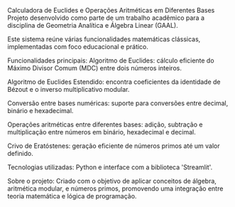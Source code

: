 Calculadora de Euclides e Operações Aritméticas em Diferentes Bases
Projeto desenvolvido como parte de um trabalho acadêmico para a disciplina de Geometria Analítica e Álgebra Linear (GAAL).

Este sistema reúne várias funcionalidades matemáticas clássicas, implementadas com foco educacional e prático.

Funcionalidades principais:
Algoritmo de Euclides: cálculo eficiente do Máximo Divisor Comum (MDC) entre dois números inteiros.

Algoritmo de Euclides Estendido: encontra coeficientes da identidade de Bézout e o inverso multiplicativo modular.

Conversão entre bases numéricas: suporte para conversões entre decimal, binário e hexadecimal.

Operações aritméticas entre diferentes bases: adição, subtração e multiplicação entre números em binário, hexadecimal e decimal.

Crivo de Eratóstenes: geração eficiente de números primos até um valor definido.

Tecnologias utilizadas:
Python e interface com a biblioteca 'Streamlit'.

Sobre o projeto:
Criado com o objetivo de aplicar conceitos de álgebra, aritmética modular, e números primos, promovendo uma integração entre teoria matemática e lógica de programação.
